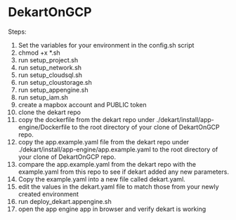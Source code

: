 # DekartOnGCP

Steps:

1) Set the variables for your environment in the config.sh script
2) chmod +x *.sh
3) run setup_project.sh
4) run setup_network.sh
5) run setup_cloudsql.sh
6) run setup_cloustorage.sh
7) run setup_appengine.sh
8) run setup_iam.sh
9) create a mapbox account and PUBLIC token
10) clone the dekart repo
11) copy the dockerfile from the dekart repo under ./dekart/install/app-engine/Dockerfile to the root directory of your clone of DekartOnGCP repo.
12) copy the app.example.yaml file from the dekart repo under ./dekart/install/app-engine/app.example.yaml to the root directory of your clone of DekartOnGCP repo.
13) compare the app.example.yaml from the dekart repo with the example.yaml from this repo to see if dekart added any new parameters.
14) Copy the example.yaml into a new file called dekart.yaml.  
15) edit the values in the dekart.yaml file to match those from your newly created environment
16) run deploy_dekart.appengine.sh
17) open the app engine app in browser and verify dekart is working  
